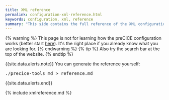 ```yaml
---
title: XML reference
permalink: configuration-xml-reference.html
keywords: configuration, xml, reference
summary: "This side contains the full reference of the XML configuration of preCICE, containing the tag structure as well as attributes and their types and values."
---
```


{% warning %}
This page is not for learning how the preCICE configuration works (better start [here](configuration-introduction.html)). It's the right place if you already know what you are looking for.
{% endwarning %}
{% tip %}
Also try the search bar at the top of the website.
{% endtip %}

{{site.data.alerts.note}}
You can generate the reference yourself:
<pre>
./precice-tools md > reference.md
</pre>
{{site.data.alerts.end}}

{% include xmlreference.md %}

